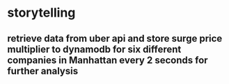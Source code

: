 # storytelling
## retrieve data from uber api and store surge price multiplier to dynamodb for six different companies in Manhattan every 2 seconds for further analysis
